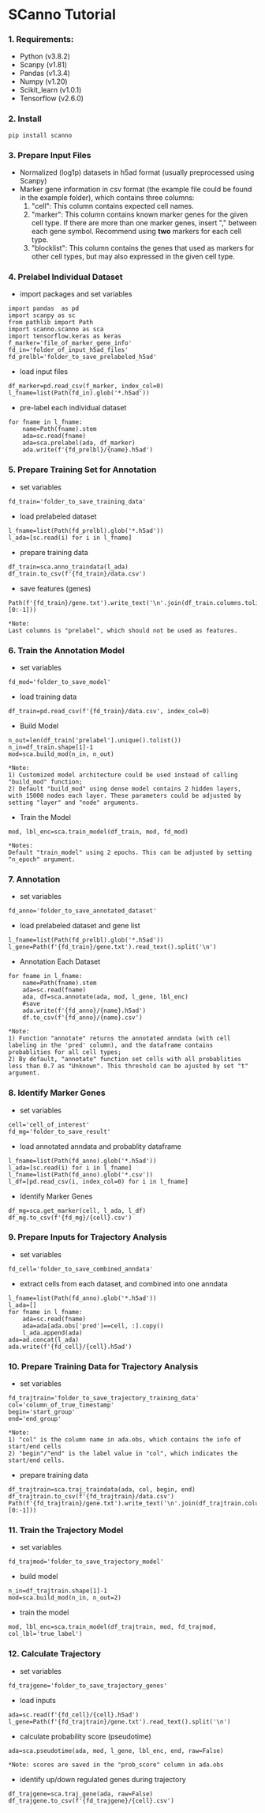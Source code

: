 # SCanno Tutorial

### 1. Requirements:
- Python (v3.8.2)
- Scanpy (v1.81)
- Pandas (v1.3.4)
- Numpy (v1.20)
- Scikit_learn (v1.0.1)
- Tensorflow (v2.6.0)


### 2. Install
`pip install scanno`


### 3. Prepare Input Files
- Normalized (log1p) datasets in h5ad format (usually preprocessed using Scanpy)
- Marker gene information in csv format (the example file could be found in the example folder), which contains three columns:  
	1) "cell": This column contains expected cell names.  
	2) "marker": This column contains known marker genes for the given cell type. If there are more than one marker genes, insert "," between each gene symbol. Recommend using **two** markers for each cell type.
	3) "blocklist": This column contains the genes that used as markers for other cell types, but may also expressed in the given cell type.  
	

### 4. Prelabel Individual Dataset
- import packages and set variables  
```
import pandas  as pd
import scanpy as sc
from pathlib import Path
import scanno.scanno as sca
import tensorflow.keras as keras
f_marker='file_of_marker_gene_info'
fd_in='folder_of_input_h5ad_files'
fd_prelbl='folder_to_save_prelabeled_h5ad'
```

- load input files
```
df_marker=pd.read_csv(f_marker, index_col=0)
l_fname=list(Path(fd_in).glob('*.h5ad'))
```

- pre-label each individual dataset
```
for fname in l_fname:
	name=Path(fname).stem
	ada=sc.read(fname)
	ada=sca.prelabel(ada, df_marker)
	ada.write(f'{fd_prelbl}/{name}.h5ad')
```

### 5. Prepare Training Set for Annotation
- set variables
```
fd_train='folder_to_save_training_data'
```

- load prelabeled dataset
```
l_fname=list(Path(fd_prelbl).glob('*.h5ad'))
l_ada=[sc.read(i) for i in l_fname]
```

- prepare training data
```
df_train=sca.anno_traindata(l_ada)
df_train.to_csv(f'{fd_train}/data.csv')
```

- save features (genes)
```
Path(f'{fd_train}/gene.txt').write_text('\n'.join(df_train.columns.tolist()[0:-1]))
```
	*Note:
	Last columns is "prelabel", which should not be used as features.

### 6. Train the Annotation Model
- set variables
```
fd_mod='folder_to_save_model'
```

- load training data
```
df_train=pd.read_csv(f'{fd_train}/data.csv', index_col=0)
```

- Build Model
```
n_out=len(df_train['prelabel'].unique().tolist())
n_in=df_train.shape[1]-1
mod=sca.build_mod(n_in, n_out)
```
	*Note:  
	1) Customized model architecture could be used instead of calling "build_mod" function;  
	2) Default "build_mod" using dense model contains 2 hidden layers, with 15000 nodes each layer. These parameters could be adjusted by setting "layer" and "node" arguments.

- Train the Model
```
mod, lbl_enc=sca.train_model(df_train, mod, fd_mod)
```
	*Notes:  
	Default "train_model" using 2 epochs. This can be adjusted by setting "n_epoch" argument.

### 7. Annotation
- set variables
```
fd_anno='folder_to_save_annotated_dataset'
```

- load prelabeled dataset and gene list
```
l_fname=list(Path(fd_prelbl).glob('*.h5ad'))
l_gene=Path(f'{fd_train}/gene.txt').read_text().split('\n')
```

- Annotation Each Dataset
```
for fname in l_fname:
	name=Path(fname).stem
	ada=sc.read(fname)
	ada, df=sca.annotate(ada, mod, l_gene, lbl_enc)
	#save
	ada.write(f'{fd_anno}/{name}.h5ad')
	df.to_csv(f'{fd_anno}/{name}.csv')
```
	*Note:  
	1) Function "annotate" returns the annotated anndata (with cell labeling in the 'pred' column), and the dataframe contains probablities for all cell types;
	2) By default, "annotate" function set cells with all probablities less than 0.7 as "Unknown". This threshold can be ajusted by set "t" argument.
	
### 8. Identify Marker Genes
- set variables
```
cell='cell_of_interest'
fd_mg='folder_to_save_result'
```

- load annotated anndata and probablity dataframe
```
l_fname=list(Path(fd_anno).glob('*.h5ad'))
l_ada=[sc.read(i) for i in l_fname]
l_fname=list(Path(fd_anno).glob('*.csv'))
l_df=[pd.read_csv(i, index_col=0) for i in l_fname]
```

- Identify Marker Genes
```
df_mg=sca.get_marker(cell, l_ada, l_df)
df_mg.to_csv(f'{fd_mg}/{cell}.csv')
```

### 9. Prepare Inputs for Trajectory Analysis
- set variables
```
fd_cell='folder_to_save_combined_anndata'
```

- extract cells from each dataset, and combined into one anndata
```
l_fname=list(Path(fd_anno).glob('*.h5ad'))
l_ada=[]
for fname in l_fname:
	ada=sc.read(fname)
	ada=ada[ada.obs['pred']==cell, :].copy()
	l_ada.append(ada)
ada=ad.concat(l_ada)
ada.write(f'{fd_cell}/{cell}.h5ad')
```

### 10. Prepare Training Data for Trajectory Analysis
- set variables
```
fd_trajtrain='folder_to_save_trajectory_training_data'
col='column_of_true_timestamp'
begin='start_group'
end='end_group'
```
	*Note:
	1) "col" is the column name in ada.obs, which contains the info of start/end cells
	2) "begin"/"end" is the label value in "col", which indicates the start/end cells.

- prepare training data
```
df_trajtrain=sca.traj_traindata(ada, col, begin, end)
df_trajtrain.to_csv(f'{fd_trajtrain}/data.csv')
Path(f'{fd_trajtrain}/gene.txt').write_text('\n'.join(df_trajtrain.columns.tolist()[0:-1]))
```

### 11. Train the Trajectory Model
- set variables
```
fd_trajmod='folder_to_save_trajectory_model'
```

- build model
```
n_in=df_trajtrain.shape[1]-1
mod=sca.build_mod(n_in, n_out=2)
```

- train the model
```
mod, lbl_enc=sca.train_model(df_trajtrain, mod, fd_trajmod, col_lbl='true_label')
```

### 12. Calculate Trajectory
- set variables
```
fd_trajgene='folder_to_save_trajectory_genes'
```

- load inputs
```
ada=sc.read(f'{fd_cell}/{cell}.h5ad')
l_gene=Path(f'{fd_trajtrain}/gene.txt').read_text().split('\n')
```

- calculate probability score (pseudotime)
```
ada=sca.pseudotime(ada, mod, l_gene, lbl_enc, end, raw=False)
```
	*Note: scores are saved in the "prob_score" column in ada.obs

- identify up/down regulated genes during trajectory
```
df_trajgene=sca.traj_gene(ada, raw=False)
df_trajgene.to_csv(f'{fd_trajgene}/{cell}.csv')
```


